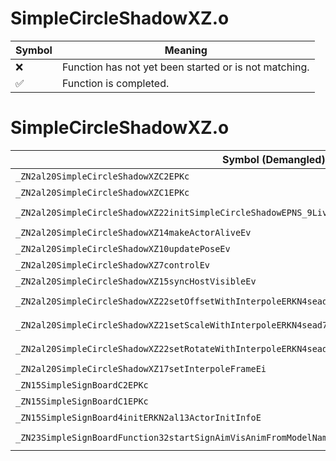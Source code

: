 # SimpleCircleShadowXZ.o
| Symbol | Meaning 
| ------------- | ------------- 
| :x: | Function has not yet been started or is not matching. 
| :white_check_mark: | Function is completed. 


# SimpleCircleShadowXZ.o
| Symbol (Demangled) | Symbol (Mangled) | Decompiled? |
| ------------- |  ------------- | ------------- |
| `_ZN2al20SimpleCircleShadowXZC2EPKc` | `al::SimpleCircleShadowXZ::SimpleCircleShadowXZ(char const*)` | :white_check_mark: |
| `_ZN2al20SimpleCircleShadowXZC1EPKc` | `al::SimpleCircleShadowXZ::SimpleCircleShadowXZ(char const*)` | :white_check_mark: |
| `_ZN2al20SimpleCircleShadowXZ22initSimpleCircleShadowEPNS_9LiveActorERKNS_13ActorInitInfoEPKcS7_` | `al::SimpleCircleShadowXZ::initSimpleCircleShadow(al::LiveActor *,al::ActorInitInfo const&,char const*,char const*)` | :white_check_mark: |
| `_ZN2al20SimpleCircleShadowXZ14makeActorAliveEv` | `al::SimpleCircleShadowXZ::makeActorAlive(void)` | :white_check_mark: |
| `_ZN2al20SimpleCircleShadowXZ10updatePoseEv` | `al::SimpleCircleShadowXZ::updatePose(void)` | :white_check_mark: |
| `_ZN2al20SimpleCircleShadowXZ7controlEv` | `al::SimpleCircleShadowXZ::control(void)` | :white_check_mark: |
| `_ZN2al20SimpleCircleShadowXZ15syncHostVisibleEv` | `al::SimpleCircleShadowXZ::syncHostVisible(void)` | :white_check_mark: |
| `_ZN2al20SimpleCircleShadowXZ22setOffsetWithInterpoleERKN4sead7Vector3IfEE` | `al::SimpleCircleShadowXZ::setOffsetWithInterpole(sead::Vector3<float> const&)` | :white_check_mark: |
| `_ZN2al20SimpleCircleShadowXZ21setScaleWithInterpoleERKN4sead7Vector3IfEE` | `al::SimpleCircleShadowXZ::setScaleWithInterpole(sead::Vector3<float> const&)` | :white_check_mark: |
| `_ZN2al20SimpleCircleShadowXZ22setRotateWithInterpoleERKN4sead7Vector3IfEE` | `al::SimpleCircleShadowXZ::setRotateWithInterpole(sead::Vector3<float> const&)` | :white_check_mark: |
| `_ZN2al20SimpleCircleShadowXZ17setInterpoleFrameEi` | `al::SimpleCircleShadowXZ::setInterpoleFrame(int)` | :white_check_mark: |
| `_ZN15SimpleSignBoardC2EPKc` | `SimpleSignBoard::SimpleSignBoard(char const*)` | :white_check_mark: |
| `_ZN15SimpleSignBoardC1EPKc` | `SimpleSignBoard::SimpleSignBoard(char const*)` | :white_check_mark: |
| `_ZN15SimpleSignBoard4initERKN2al13ActorInitInfoE` | `SimpleSignBoard::init(al::ActorInitInfo const&)` | :white_check_mark: |
| `_ZN23SimpleSignBoardFunction32startSignAimVisAnimFromModelNameEPN2al9LiveActorERKNS0_13ActorInitInfoE` | `SimpleSignBoardFunction::startSignAimVisAnimFromModelName(al::LiveActor *,al::ActorInitInfo const&)` | :white_check_mark: |
